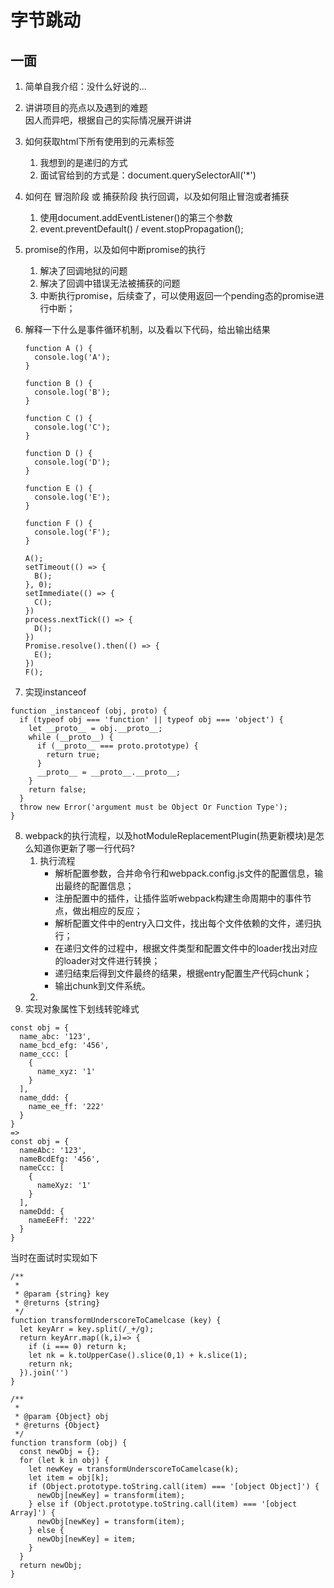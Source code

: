 # 字节跳动

## 一面
1. 简单自我介绍：没什么好说的...

2. 讲讲项目的亮点以及遇到的难题  
因人而异吧，根据自己的实际情况展开讲讲

3. 如何获取html下所有使用到的元素标签
    1. 我想到的是递归的方式
    2. 面试官给到的方式是：document.querySelectorAll('*')

4. 如何在 冒泡阶段 或 捕获阶段 执行回调，以及如何阻止冒泡或者捕获
    1. 使用document.addEventListener()的第三个参数
    2. event.preventDefault() / event.stopPropagation();

5. promise的作用，以及如何中断promise的执行
    1. 解决了回调地狱的问题
    2. 解决了回调中错误无法被捕获的问题
    3. 中断执行promise，后续查了，可以使用返回一个pending态的promise进行中断；

6. 解释一下什么是事件循环机制，以及看以下代码，给出输出结果
    ```
    function A () {
      console.log('A');
    }

    function B () {
      console.log('B');
    }

    function C () {
      console.log('C');
    }

    function D () {
      console.log('D');
    }

    function E () {
      console.log('E');
    }

    function F () {
      console.log('F');
    }

    A();
    setTimeout(() => {
      B();
    }, 0);
    setImmediate(() => {
      C();
    })
    process.nextTick(() => {
      D();
    })
    Promise.resolve().then(() => {
      E();
    })
    F();
    ```

7. 实现instanceof
```
function _instanceof (obj, proto) {
  if (typeof obj === 'function' || typeof obj === 'object') {
    let __proto__ = obj.__proto__;
    while (__proto__) {
      if (__proto__ === proto.prototype) {
        return true;
      }
      __proto__ = __proto__.__proto__;
    }
    return false;
  }
  throw new Error('argument must be Object Or Function Type');
}
```

8. webpack的执行流程，以及hotModuleReplacementPlugin(热更新模块)是怎么知道你更新了哪一行代码?
    1. 执行流程
        * 解析配置参数，合并命令行和webpack.config.js文件的配置信息，输出最终的配置信息；  
        * 注册配置中的插件，让插件监听webpack构建生命周期中的事件节点，做出相应的反应；  
        * 解析配置文件中的entry入口文件，找出每个文件依赖的文件，递归执行；  
        * 在递归文件的过程中，根据文件类型和配置文件中的loader找出对应的loader对文件进行转换；  
        * 递归结束后得到文件最终的结果，根据entry配置生产代码chunk；  
        * 输出chunk到文件系统。
    2. 
9. 实现对象属性下划线转驼峰式
```
const obj = {
  name_abc: '123',
  name_bcd_efg: '456',
  name_ccc: [
    {
      name_xyz: '1'
    }
  ],
  name_ddd: {
    name_ee_ff: '222'
  }
}
=>
const obj = {
  nameAbc: '123',
  nameBcdEfg: '456',
  nameCcc: [
    {
      nameXyz: '1'
    }
  ],
  nameDdd: {
    nameEeFf: '222'
  }
}
```
当时在面试时实现如下
```
/**
 * 
 * @param {string} key 
 * @returns {string}
 */
function transformUnderscoreToCamelcase (key) {
  let keyArr = key.split(/_+/g);
  return keyArr.map((k,i)=> {
    if (i === 0) return k;
    let nk = k.toUpperCase().slice(0,1) + k.slice(1);
    return nk;
  }).join('')
}

/**
 * 
 * @param {Object} obj 
 * @returns {Object}
 */
function transform (obj) {
  const newObj = {};
  for (let k in obj) {
    let newKey = transformUnderscoreToCamelcase(k);
    let item = obj[k];
    if (Object.prototype.toString.call(item) === '[object Object]') {
      newObj[newKey] = transform(item);
    } else if (Object.prototype.toString.call(item) === '[object Array]') {
      newObj[newKey] = transform(item);
    } else {
      newObj[newKey] = item;
    }
  }
  return newObj;
}
```